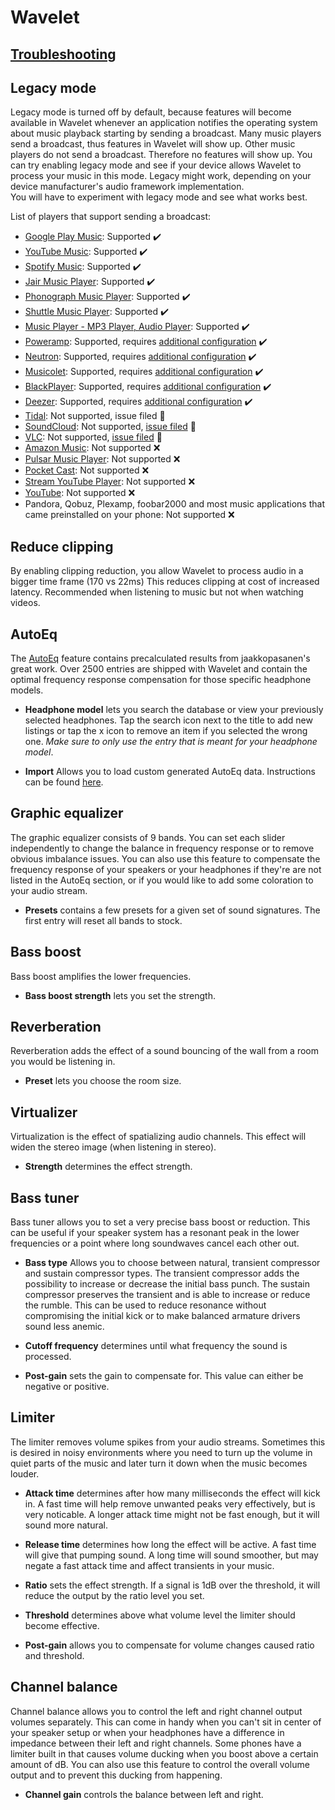 #  Wavelet

## [Troubleshooting](https://pittvandewitt.github.io/Wavelet/Troubleshooting)

## Legacy mode

Legacy mode is turned off by default, because features will become available in Wavelet whenever an application notifies the operating system about music playback starting by sending a broadcast.  Many music players send a broadcast, thus features in Wavelet will show up.  Other music players do not send a broadcast. Therefore no features will show up. You can try enabling legacy mode and see if your device allows Wavelet to process your music in this mode. Legacy might work, depending on your device manufacturer's audio framework implementation.  
You will have to experiment with legacy mode and see what works best.

List of players that support sending a broadcast:
* [Google Play Music](https://play.google.com/store/apps/details?id=com.google.android.music): 
  Supported :heavy_check_mark:
* [YouTube Music](https://play.google.com/store/apps/details?id=com.google.android.apps.youtube.music): 
  Supported :heavy_check_mark:
* [Spotify Music](https://play.google.com/store/apps/details?id=com.spotify.music): 
  Supported :heavy_check_mark:
* [Jair Music Player](https://play.google.com/store/apps/details?id=aj.jair.music): 
  Supported :heavy_check_mark:
* [Phonograph Music Player](https://play.google.com/store/apps/details?id=com.kabouzeid.gramophone):
  Supported :heavy_check_mark:
* [Shuttle Music Player](https://play.google.com/store/apps/details?id=another.music.player):
  Supported :heavy_check_mark:
* [Music Player - MP3 Player, Audio Player](https://play.google.com/store/apps/details?id=musicplayer.musicapps.music.mp3player):
  Supported :heavy_check_mark:
* [Poweramp](https://play.google.com/store/apps/details?id=com.maxmpz.audioplayer):
Supported, requires [additional configuration](https://pittvandewitt.github.io/Wavelet/Configuration) :heavy_check_mark:
* [Neutron](https://play.google.com/store/apps/details?id=com.neutroncode.mp):
Supported, requires [additional configuration](https://pittvandewitt.github.io/Wavelet/Configuration) :heavy_check_mark:
* [Musicolet](https://play.google.com/store/apps/details?id=in.krosbits.musicolet):
Supported, requires [additional configuration](https://pittvandewitt.github.io/Wavelet/Configuration) :heavy_check_mark:
* [BlackPlayer](https://play.google.com/store/apps/details?id=com.musicplayer.blackplayerfree):
Supported, requires [additional configuration](https://pittvandewitt.github.io/Wavelet/Configuration) :heavy_check_mark:
* [Deezer](https://play.google.com/store/apps/details?id=deezer.android.app):
Supported, requires [additional configuration](https://pittvandewitt.github.io/Wavelet/Configuration) :heavy_check_mark:
* [Tidal](https://play.google.com/store/apps/details?id=com.aspiro.tidal):
  Not supported, issue filed :wrench:
* [SoundCloud](https://play.google.com/store/apps/details?id=com.soundcloud.android):
  Not supported, [issue filed](https://help.soundcloud.com/requests/483626/) :wrench:
* [VLC](https://play.google.com/store/apps/details?id=org.videolan.vlc):
  Not supported, [issue filed](https://code.videolan.org/videolan/vlc/-/issues/18254) :wrench:
* [Amazon Music](https://play.google.com/store/apps/details?id=com.amazon.mp3):
  Not supported :x:
* [Pulsar Music Player](https://play.google.com/store/apps/details?id=com.rhmsoft.pulsar):
  Not supported :x:
* [Pocket Cast](https://play.google.com/store/apps/details?id=au.com.shiftyjelly.pocketcasts):
  Not supported :x:
* [Stream YouTube Player](https://play.google.com/store/apps/details?id=com.djit.apps.stream):
  Not supported :x:
* [YouTube](https://play.google.com/store/apps/details?id=com.google.android.youtube):
  Not supported :x:
* Pandora, Qobuz, Plexamp, foobar2000 and most music applications that came preinstalled on your phone: Not supported :x:

## Reduce clipping

By enabling clipping reduction, you allow Wavelet to process audio in a bigger time frame (170 vs 22ms) This reduces clipping at cost of increased latency. Recommended when listening to music but not when watching videos.

## AutoEq

The [AutoEq](https://github.com/jaakkopasanen/AutoEq) feature contains precalculated results from jaakkopasanen's great work. Over 2500 entries are shipped with Wavelet and contain the optimal frequency response compensation for those specific headphone models.

- __Headphone model__ lets you search the database or view your previously selected headphones. Tap the search icon next to the title to add new listings or tap the x icon to remove an item if you selected the wrong one. *Make sure to only use the entry that is meant for your headphone model*.

- __Import__ Allows you to load custom generated AutoEq data. Instructions can be found [here](https://pittvandewitt.github.io/Wavelet/Import).

## Graphic equalizer

The graphic equalizer consists of 9 bands. You can set each slider independently to change the balance in frequency response or to remove obvious imbalance issues. You can also use this feature to compensate the frequency response of your speakers or your headphones if they're are not listed in the AutoEq section, or if you would like to add some coloration to your audio stream.

- __Presets__ contains a few presets for a given set of sound signatures. The first entry will reset all bands to stock.

## Bass boost

Bass boost amplifies the lower frequencies.

- __Bass boost strength__ lets you set the strength.

## Reverberation

Reverberation adds the effect of a sound bouncing of the wall from a room you would be listening in.

- __Preset__ lets you choose the room size.

## Virtualizer

Virtualization is the effect of spatializing audio channels. This effect will widen the stereo image (when listening in stereo).

- __Strength__ determines the effect strength.

## Bass tuner

Bass tuner allows you to set a very precise bass boost or reduction. This can be useful if your speaker system has a resonant peak in the lower frequencies or a point where long soundwaves cancel each other out.

- __Bass type__ Allows you to choose between natural, transient compressor and sustain compressor types. The transient compressor adds the possibility to increase or decrease the initial bass punch. The sustain compressor preserves the transient and is able to increase or reduce the rumble. This can be used to reduce resonance without compromising the initial kick or to make balanced armature drivers sound less anemic.

- __Cutoff frequency__ determines until what frequency the sound is processed.

- __Post-gain__ sets the gain to compensate for. This value can either be negative or positive.

## Limiter

The limiter removes volume spikes from your audio streams. Sometimes this is desired in noisy environments where you need to turn up the volume in quiet parts of the music and later turn it down when the music becomes louder.

- __Attack time__ determines after how many milliseconds the effect will kick in. A fast time will help remove unwanted peaks very effectively, but is very noticable. A longer attack time might not be fast enough, but it will sound more natural.

- __Release time__ determines how long the effect will be active. A fast time will give that pumping sound. A long time will sound smoother, but may negate a fast attack time and affect transients in your music.

- __Ratio__ sets the effect strength. If a signal is 1dB over the threshold, it will reduce the output by the ratio level you set.

- __Threshold__ determines above what volume level the limiter should become effective.

- __Post-gain__ allows you to compensate for volume changes caused ratio and threshold.

## Channel balance

Channel balance allows you to control the left and right channel output volumes separately. This can come in handy when you can't sit in center of your speaker setup or when your headphones have a difference in impedance between their left and right channels.
Some phones have a limiter built in that causes volume ducking when you boost above a certain amount of dB. You can also use this feature to control the overall volume output and to prevent this ducking from happening.

- __Channel gain__ controls the balance between left and right.
